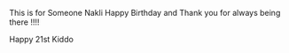 This is for Someone Nakli Happy Birthday and Thank you for always being there !!!!

Happy 21st Kiddo 

